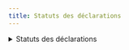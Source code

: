 ```yaml
---
title: Statuts des déclarations
---
```


<details>

<summary>Statuts des déclarations</summary>

Les déclarations de séjour passent par différents statuts lors de leur instruction :

* **TRANSMISE 8J** : Déclaration à 8 jours transmise par l'organisateur
* **EN COURS** : Déclaration à 2 mois en cours d'instruction
* **EN COURS 8J** : Déclaration à 8 jours en cours d'instruction
* **A MODIFIER** : Demande de compléments pour déclaration à 2 mois
* **A MODIFIER 8J** : Demande de compléments pour déclaration à 8 jours
* **EN ATTENTE DECLARATION 8 JOURS** : Déclaration à 2 mois validée, en attente de la déclaration à 8 jours
* **VALIDEE 8J** : Déclaration à 8 jours validée
* **SEJOUR EN COURS** : Séjour en cours de réalisation
* **TERMINEE** : Séjour terminé
* **REFUSEE** : Déclaration refusée
* **REFUSEE 8J** : Déclaration à 8 jours refusée
* **ANNULEE** : Déclaration annulée
* **ABANDONNEE** : Déclaration abandonnée

</details>

